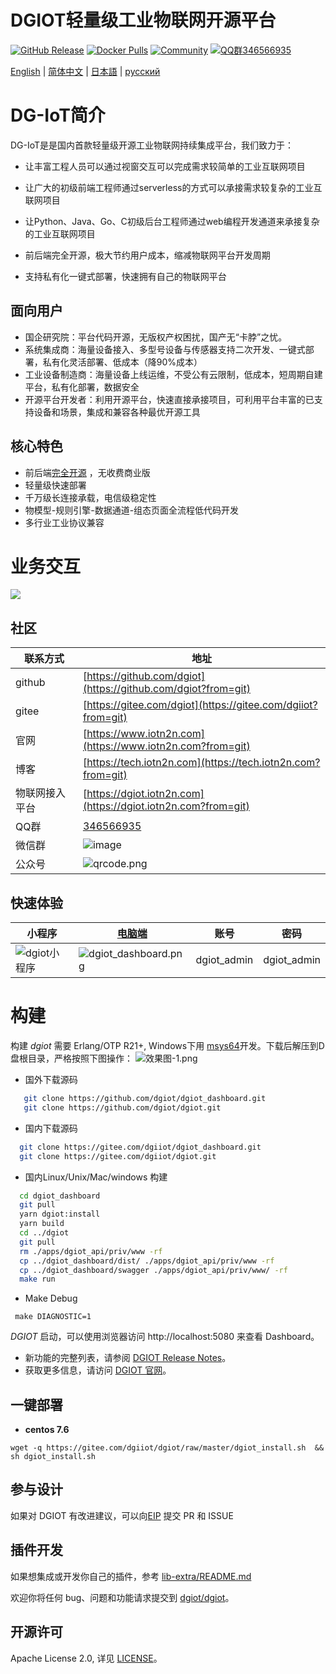 # DGIOT轻量级工业物联网开源平台

[![GitHub Release](https://img.shields.io/github/release/dgiot/dgiot?color=brightgreen)](https://github.com/dgiot/dgiot/releases)
[![Docker Pulls](https://img.shields.io/docker/pulls/dgiot/dgiot)](https://hub.docker.com/r/dgiot/dgiot)
[![Community](https://img.shields.io/badge/Community-DGIOT-yellow)](https://tech.iotn2n.com)
[![QQ群346566935](https://img.shields.io/badge/QQ群-346566935-brightgreen)](https://jq.qq.com/?_wv=1027&k=LipWZvDe)

[English](./README.md) | [简体中文](./README-CN.md) | [日本語](./README-JP.md) | [русский](./README-RU.md)

# DG-IoT简介
DG-IoT是是国内首款轻量级开源工业物联网持续集成平台，我们致力于：

   + 让丰富工程人员可以通过视窗交互可以完成需求较简单的工业互联网项目

   + 让广大的初级前端工程师通过serverless的方式可以承接需求较复杂的工业互联网项目

   + 让Python、Java、Go、C初级后台工程师通过web编程开发通道来承接复杂的工业互联网项目
   + 前后端完全开源，极大节约用户成本，缩减物联网平台开发周期
   + 支持私有化一键式部署，快速拥有自己的物联网平台
## 面向用户
+ 国企研究院：平台代码开源，无版权产权困扰，国产无“卡脖”之忧。
+ 系统集成商：海量设备接入、多型号设备与传感器支持二次开发、一键式部署，私有化灵活部署、低成本（降90%成本）
+ 工业设备制造商：海量设备上线运维，不受公有云限制，低成本，短周期自建平台，私有化部署，数据安全
+ 开源平台开发者：利用开源平台，快速直接承接项目，可利用平台丰富的已支持设备和场景，集成和兼容各种最优开源工具
## 核心特色
+ 前后端[完全开源](https://github.com/dgiot/dgiot/blob/master/Platform-service.md) ，无收费商业版
+ 轻量级快速部署
+ 千万级长连接承载，电信级稳定性
+ 物模型-规则引擎-数据通道-组态页面全流程低代码开发
+ 多行业工业协议兼容

# 业务交互

![](http://dgiot-1253666439.cos.ap-shanghai-fsi.myqcloud.com/msys64/%E4%B8%9A%E5%8A%A1%E4%BA%A4%E4%BA%92%E5%9B%BE.jpg)

## 社区
| 联系方式       | 地址                                                         |
| -------------- | ------------------------------------------------------------ |
| github         | [https://github.com/dgiot](https://github.com/dgiot?from=git) |
| gitee          | [https://gitee.com/dgiot](https://gitee.com/dgiiot?from=git) |
| 官网           | [https://www.iotn2n.com](https://www.iotn2n.com?from=git)    |
| 博客           | [https://tech.iotn2n.com](https://tech.iotn2n.com?from=git)  |
| 物联网接入平台 | [https://dgiot.iotn2n.com](https://dgiot.iotn2n.com?from=git) |
| QQ群         | [346566935](https://jq.qq.com/?_wv=1027&k=LipWZvDe/) |
| 微信群         |![image](https://user-images.githubusercontent.com/51999461/144572983-16bf3223-a00b-4cd6-9446-cb652f81c8af.png)|
| 公众号         |  ![qrcode.png](http://dgiot-1253666439.cos.ap-shanghai-fsi.myqcloud.com/wechat/qrcode.png)|


## 快速体验
|小程序|[电脑端](https://prod.iotn2n.com/)|账号|密码|
|---|---|---|---|
| ![dgiot小程序](http://dgiot-1253666439.cos.ap-shanghai-fsi.myqcloud.com/dgiot_release/dgiot_wechat.jpg) |![dgiot_dashboard.png](http://dgiot-1253666439.cos.ap-shanghai-fsi.myqcloud.com/dgiot_release/dgiot_dashboard.png) |dgiot_admin|dgiot_admin|

<!--  -->

# 构建

 构建 *dgiot* 需要 Erlang/OTP R21+, Windows下用 [msys64](http://dgiot-1253666439.cos.ap-shanghai-fsi.myqcloud.com/msys64/msys64.zip)开发。下载后解压到D盘根目录，严格按照下图操作：
![效果图-1.png](http://dgiot-1253666439.cos.ap-shanghai-fsi.myqcloud.com/msys64/%E6%95%88%E6%9E%9C%E5%9B%BE-1.png)

 +  国外下载源码
  ```bash
     git clone https://github.com/dgiot/dgiot_dashboard.git
     git clone https://github.com/dgiot/dgiot.git
   ```

 +  国内下载源码
   ```bash
     git clone https://gitee.com/dgiiot/dgiot_dashboard.git
     git clone https://gitee.com/dgiiot/dgiot.git
   ```

 +  国内Linux/Unix/Mac/windows 构建
  ```bash
    cd dgiot_dashboard
    git pull
    yarn dgiot:install
    yarn build
    cd ../dgiot
    git pull
    rm ./apps/dgiot_api/priv/www -rf
    cp ../dgiot_dashboard/dist/ ./apps/dgiot_api/priv/www -rf
    cp ../dgiot_dashboard/swagger ./apps/dgiot_api/priv/www/ -rf
    make run
 ```
+ Make Debug
 ```
  make DIAGNOSTIC=1
 ```
*DGIOT* 启动，可以使用浏览器访问 http://localhost:5080 来查看 Dashboard。

- 新功能的完整列表，请参阅 [DGIOT Release Notes](https://github.com/dgiot/dgiot/releases)。
- 获取更多信息，请访问 [DGIOT 官网](https://tech.iotn2n.com/)。

## 一键部署

 + **centos 7.6**

```
wget -q https://gitee.com/dgiiot/dgiot/raw/master/dgiot_install.sh  && sh dgiot_install.sh
```

## 参与设计

如果对 DGIOT 有改进建议，可以向[EIP](https://github.com/dgiot/eip) 提交 PR 和 ISSUE

## 插件开发

如果想集成或开发你自己的插件，参考 [lib-extra/README.md](./lib-extra/README.md)

欢迎你将任何 bug、问题和功能请求提交到 [dgiot/dgiot](https://github.com/dgiot/dgiot/issues)。

## 开源许可
Apache License 2.0, 详见 [LICENSE](./LICENSE)。
